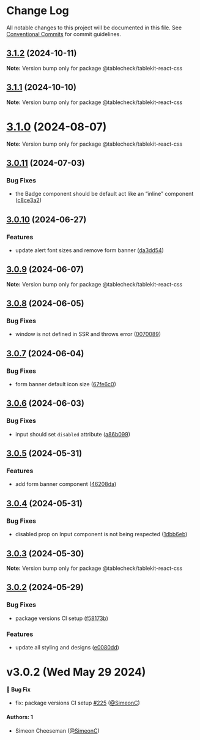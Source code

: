# Change Log

All notable changes to this project will be documented in this file.
See [Conventional Commits](https://conventionalcommits.org) for commit guidelines.

## [3.1.2](https://github.com/tablecheck/tablekit/compare/@tablecheck/tablekit-react-css@3.1.1...@tablecheck/tablekit-react-css@3.1.2) (2024-10-11)

**Note:** Version bump only for package @tablecheck/tablekit-react-css





## [3.1.1](https://github.com/tablecheck/tablekit/compare/@tablecheck/tablekit-react-css@3.1.0...@tablecheck/tablekit-react-css@3.1.1) (2024-10-10)

**Note:** Version bump only for package @tablecheck/tablekit-react-css





# [3.1.0](https://github.com/tablecheck/tablekit/compare/@tablecheck/tablekit-react-css@3.0.11...@tablecheck/tablekit-react-css@3.1.0) (2024-08-07)

**Note:** Version bump only for package @tablecheck/tablekit-react-css





## [3.0.11](https://github.com/tablecheck/tablekit/compare/@tablecheck/tablekit-react-css@3.0.10...@tablecheck/tablekit-react-css@3.0.11) (2024-07-03)


### Bug Fixes

* the Badge component should be default act like an “inline” component ([c8ce3a2](https://github.com/tablecheck/tablekit/commit/c8ce3a299869ea33c4dce920e808147170916738))





## [3.0.10](https://github.com/tablecheck/tablekit/compare/@tablecheck/tablekit-react-css@3.0.9...@tablecheck/tablekit-react-css@3.0.10) (2024-06-27)


### Features

* update alert font sizes and remove form banner ([da3dd54](https://github.com/tablecheck/tablekit/commit/da3dd54b57d6d5a1711ae08cb3874a701c5d63f5))





## [3.0.9](https://github.com/tablecheck/tablekit/compare/@tablecheck/tablekit-react-css@3.0.8...@tablecheck/tablekit-react-css@3.0.9) (2024-06-07)

**Note:** Version bump only for package @tablecheck/tablekit-react-css





## [3.0.8](https://github.com/tablecheck/tablekit/compare/@tablecheck/tablekit-react-css@3.0.7...@tablecheck/tablekit-react-css@3.0.8) (2024-06-05)


### Bug Fixes

* window is not defined in SSR and throws error ([0070089](https://github.com/tablecheck/tablekit/commit/007008937e7069ac6c323ad4b70faaa036c75ca2))





## [3.0.7](https://github.com/tablecheck/tablekit/compare/@tablecheck/tablekit-react-css@3.0.6...@tablecheck/tablekit-react-css@3.0.7) (2024-06-04)


### Bug Fixes

* form banner default icon size ([67fe6c0](https://github.com/tablecheck/tablekit/commit/67fe6c03980e55d3564fa5ebc082b33965b6097a))





## [3.0.6](https://github.com/tablecheck/tablekit/compare/@tablecheck/tablekit-react-css@3.0.5...@tablecheck/tablekit-react-css@3.0.6) (2024-06-03)


### Bug Fixes

* input should set `disabled` attribute ([a86b099](https://github.com/tablecheck/tablekit/commit/a86b09941c5bcfccfd13a558a98d8e8669d53684))





## [3.0.5](https://github.com/tablecheck/tablekit/compare/@tablecheck/tablekit-react-css@3.0.4...@tablecheck/tablekit-react-css@3.0.5) (2024-05-31)


### Features

* add form banner component ([46208da](https://github.com/tablecheck/tablekit/commit/46208daa111e9e4e0d9d954ea0a491b800458193))





## [3.0.4](https://github.com/tablecheck/tablekit/compare/@tablecheck/tablekit-react-css@3.0.3...@tablecheck/tablekit-react-css@3.0.4) (2024-05-31)


### Bug Fixes

* disabled prop on Input component is not being respected ([1dbb6eb](https://github.com/tablecheck/tablekit/commit/1dbb6eb1289f181b1e0559a9f7a8c19dc8035d47))





## [3.0.3](https://github.com/tablecheck/tablekit/compare/@tablecheck/tablekit-react-css@3.0.2...@tablecheck/tablekit-react-css@3.0.3) (2024-05-30)

**Note:** Version bump only for package @tablecheck/tablekit-react-css





## [3.0.2](https://github.com/tablecheck/tablekit/compare/@tablecheck/tablekit-react-css@3.0.0-next.30...@tablecheck/tablekit-react-css@3.0.2) (2024-05-29)


### Bug Fixes

* package versions CI setup ([f58173b](https://github.com/tablecheck/tablekit/commit/f58173b46547ceca7c70ad1226acbc9de579387c))


### Features

* update all styling and designs ([e0080dd](https://github.com/tablecheck/tablekit/commit/e0080dd5d8d5147a02a7d2fbdf667dc3e27b37f2))





# v3.0.2 (Wed May 29 2024)

#### 🐛 Bug Fix

- fix: package versions CI setup [#225](https://github.com/tablecheck/tablekit/pull/225) ([@SimeonC](https://github.com/SimeonC))

#### Authors: 1

- Simeon Cheeseman ([@SimeonC](https://github.com/SimeonC))
